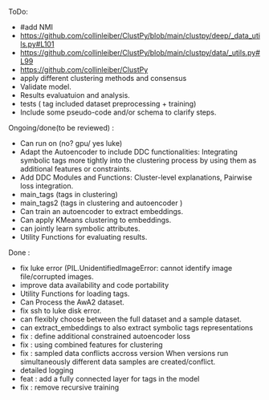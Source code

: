 ToDo:  

-    #add NMI
- https://github.com/collinleiber/ClustPy/blob/main/clustpy/deep/_data_utils.py#L101
- https://github.com/collinleiber/ClustPy/blob/main/clustpy/data/_utils.py#L99
- https://github.com/collinleiber/ClustPy
- apply different clustering methods and consensus
- Validate model.
- Results evaluatuion and analysis.
- tests ( tag included dataset preprocessing + training)
- Include some pseudo-code and/or schema to clarify steps.

Ongoing/done(to be reviewed) :

- Can run on (no? gpu/ yes luke)
- Adapt the Autoencoder to include DDC functionalities: Integrating symbolic tags more tightly into the clustering process by using them as additional features or constraints.
- Add DDC Modules and Functions: Cluster-level explanations, Pairwise loss integration.
- main_tags (tags in clustering)
- main_tags2 (tags in clustering and autoencoder )
- Can train an autoencoder to extract embeddings.
- Can apply KMeans clustering to embeddings.
- can jointly learn symbolic attributes.
- Utility Functions for evaluating results.

Done :

- fix luke error (PIL.UnidentifiedImageError: cannot identify image file/corrupted images.
- improve data availability and code portability 
- Utility Functions for loading tags.
- Can Process the AwA2 dataset.
- fix ssh to luke disk error.
- can flexibly choose between the full dataset and a sample dataset.
- can extract_embeddings to also extract symbolic tags representations
- fix : define additional constrained autoencoder loss
- fix : using combined features for clustering
- fix : sampled data conflicts accross version When versions run simultaneously different data samples are created/conflict.
- detailed logging
- feat : add a fully connected layer for tags in the model
- fix : remove recursive training